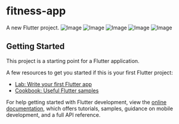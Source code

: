 # fitness-app

A new Flutter project.
![Image](https://github.com/user-attachments/assets/79b03515-8d15-44f1-81c4-fc363f593f27)
![Image](https://github.com/user-attachments/assets/47930cd0-b735-4f0e-9982-cf0d6ca2a471)
![Image](https://github.com/user-attachments/assets/6aa399f3-f20d-41dd-a2ef-2d5f33041f8b)
![Image](https://github.com/user-attachments/assets/00006613-8b75-4e3e-8d41-95ef762be274)
![Image](https://github.com/user-attachments/assets/3aa28be2-1ca1-40c4-82ff-22edea2aa65c)

## Getting Started

This project is a starting point for a Flutter application.

A few resources to get you started if this is your first Flutter project:

- [Lab: Write your first Flutter app](https://docs.flutter.dev/get-started/codelab)
- [Cookbook: Useful Flutter samples](https://docs.flutter.dev/cookbook)

For help getting started with Flutter development, view the
[online documentation](https://docs.flutter.dev/), which offers tutorials,
samples, guidance on mobile development, and a full API reference.

 
